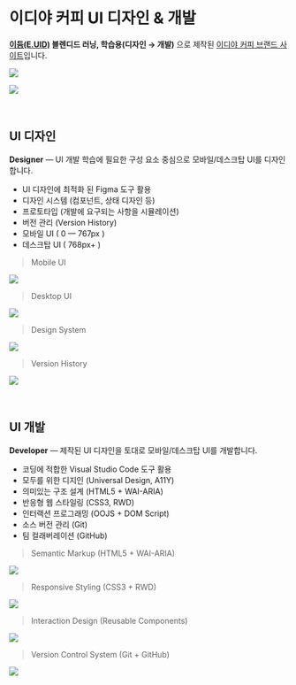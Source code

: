 # 이디야 커피 UI 디자인 & 개발

**[이듬(E.UID)](https://euid.dev) 블렌디드 러닝, 학습용(디자인 → 개발)** 으로 제작된 [이디야 커피 브랜드 사이트](https://seulbinim.github.io/EDIYA/)입니다.

![](./_/cover.jpg)

![](./_/rwd-ui-ediya.jpg)

<br>

## UI 디자인

**Designer** — UI 개발 학습에 필요한 구성 요소 중심으로 모바일/데스크탑 UI를 디자인합니다.

- UI 디자인에 최적화 된 Figma 도구 활용
- 디자인 시스템 (컴포넌트, 상태 디자인 등)
- 프로토타입 (개발에 요구되는 사항을 시뮬레이션)
- 버전 관리 (Version History)
- 모바일 UI ( 0 — 767px )
- 데스크탑 UI ( 768px+ )

> Mobile UI

![](./_/design-using-figma-1.jpg)

> Desktop UI

![](./_/design-using-figma-2.jpg)

> Design System

![](./_/design-using-figma-3.jpg)

> Version History

![](./_/design-using-figma-4.jpg)

<br>

## UI 개발

**Developer** — 제작된 UI 디자인을 토대로 모바일/데스크탑 UI를 개발합니다.

- 코딩에 적합한 Visual Studio Code 도구 활용
- 모두를 위한 디지인 (Universal Design, A11Y)
- 의미있는 구조 설계 (HTML5 + WAI-ARIA)
- 반응형 웹 스타일링 (CSS3, RWD)
- 인터랙션 프로그래밍 (OOJS + DOM Script)
- 소스 버전 관리 (Git)
- 팀 컬래버레이션 (GitHub)


> Semantic Markup (HTML5 + WAI-ARIA)

![](./_/develop-using-vscode-1.jpg)

> Responsive Styling (CSS3 + RWD)

![](./_/develop-using-vscode-2.jpg)

> Interaction Design (Reusable Components)

![](./_/develop-using-vscode-3.jpg)

> Version Control System (Git + GitHub)

![](./_/develop-using-vscode-4.jpg)